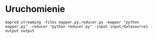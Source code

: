 # Uruchomienie

`mapred streaming -files mapper.py,reducer.py -mapper "python mapper.py" -reducer "python reducer.py" -input input/datasource1 -output output`
